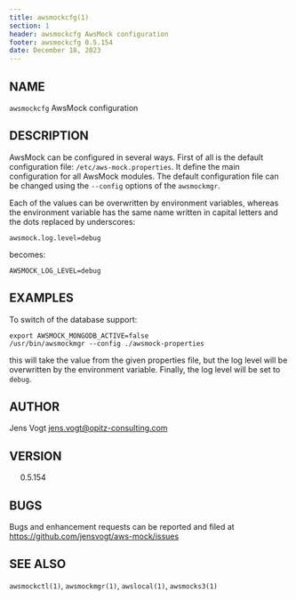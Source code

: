 ```yaml
---
title: awsmockcfg(1)
section: 1
header: awsmockcfg AwsMock configuration
footer: awsmockcfg 0.5.154
date: December 18, 2023
---
```


## NAME
```awsmockcfg``` AwsMock configuration

## DESCRIPTION
AwsMock can be configured in several ways. First of all is the default configuration file: ```/etc/aws-mock.properties```.
It define the main configuration for all AwsMock modules. The default configuration file can be changed using the 
```--config``` options of the ```awsmockmgr```.

Each of the values can be overwritten by environment variables, whereas the environment variable has the same name 
written in capital letters and the dots replaced by underscores:
```
awsmock.log.level=debug
```
becomes:
```
AWSMOCK_LOG_LEVEL=debug
```

## EXAMPLES

To switch of the database support:
```
export AWSMOCK_MONGODB_ACTIVE=false
/usr/bin/awsmockmgr --config ./awsmock-properties
```
this will take the value from the given properties file, but the log level will be overwritten by the environment 
variable. Finally, the log level will be set to ```debug```.

## AUTHOR

Jens Vogt <jens.vogt@opitz-consulting.com>

## VERSION
&nbsp;&nbsp;&nbsp;&nbsp; 0.5.154

## BUGS

Bugs and enhancement requests can be reported and filed at https://github.com/jensvogt/aws-mock/issues

## SEE ALSO

```awsmockctl(1)```, ```awsmockmgr(1)```, ```awslocal(1)```, ```awsmocks3(1)```